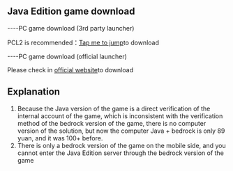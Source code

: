 ## Java Edition game download

----PC game download (3rd party launcher)<br>

PCL2 is recommended：[Tap me to jump](https://afdian.net/a/LTCat)to download<br>

----PC game download (official launcher)<br>

Please check in [official website](https://www.minecraft.net/zh-hans/store/minecraft-java-bedrock-edition-pc)to download<br>

## Explanation
1. Because the Java version of the game is a direct verification of the internal account of the game, which is inconsistent with the verification method of the bedrock version of the game, there is no computer version of the solution, but now the computer Java + bedrock is only 89 yuan, and it was 100+ before.<br>
2. There is only a bedrock version of the game on the mobile side, and you cannot enter the Java Edition server through the bedrock version of the game<br>